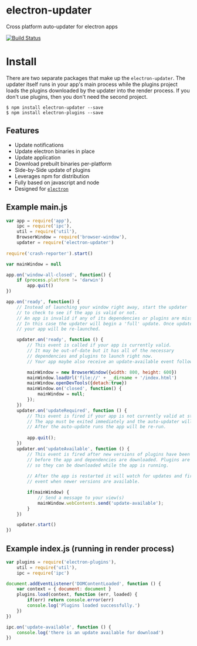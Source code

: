 # electron-updater 
Cross platform auto-updater for electron apps

[![Build Status](https://travis-ci.org/EvolveLabs/electron-updater.svg?branch=master)](https://travis-ci.org/EvolveLabs/electron-updater)

# Install
There are two separate packages that make up the `electron-updater`. The updater itself runs in your app's main process while the plugins project loads the plugins downloaded by the updater into the render process. If you don't use plugins, then you don't need the second project.

    $ npm install electron-updater --save
    $ npm install electron-plugins --save

## Features
 * Update notifications
 * Update electron binaries in place
 * Update application
 * Download prebuilt binaries per-platform
 * Side-by-Side update of plugins
 * Leverages npm for distribution
 * Fully based on javascript and node
 * Designed for [`electron`](https://github.com/atom/electron)
 
## Example main.js
```JavaScript
var app = require('app'),
    ipc = require('ipc'),
    util = require('util'),
    BrowserWindow = require('browser-window'),
    updater = require('electron-updater')
  
require('crash-reporter').start()

var mainWindow = null

app.on('window-all-closed', function() {
    if (process.platform != 'darwin')
        app.quit()
})

app.on('ready', function() {
    // Instead of launching your window right away, start the updater
    // to check to see if the app is valid or not.
    // An app is invalid if any of its dependencies or plugins are missing.
    // In this case the updater will begin a 'full' update. Once updated
    // your app will be re-launched.

    updater.on('ready', function () {        
        // This event is called if your app is currently valid.
        // It may be out-of-date but it has all of the necessary
        // dependencies and plugins to launch right now.
        // Your app maybe also receive an update-available event following this

        mainWindow = new BrowserWindow({width: 800, height: 600})
        mainWindow.loadUrl('file://' + __dirname + '/index.html')
        mainWindow.openDevTools({detach:true})        
        mainWindow.on('closed', function() {
            mainWindow = null;
        });
    })
    updater.on('updateRequired', function () {
        // This event is fired if your app is not currently valid at startup.
        // The app must be exited immediately and the auto-updater will be run instead.
        // After the auto-update runs the app will be re-run.
        
        app.quit();
    })
    updater.on('updateAvailable', function () {
        // This event is fired after new versions of plugins have been downloaded and
        // before the app and dependencies are downloaded. Plugins are installed side-by-side
        // so they can be downloaded while the app is running.
        
        // After the app is restarted it will watch for updates and fire the updated required
        // event when newer versions are available.

        if(mainWindow) {
            // Send a message to your view(s)
            mainWindow.webContents.send('update-available');
        }
    })

    updater.start()
})
```

## Example index.js (running in render process)
```JavaScript
var plugins = require('electron-plugins'),
	util = require('util'),
	ipc = require('ipc')

document.addEventListener('DOMContentLoaded', function () {
	var context = { document: document }
	plugins.load(context, function (err, loaded) {
		if(err) return console.error(err)
		console.log('Plugins loaded successfully.')
	})
})

ipc.on('update-available', function () {
	console.log('there is an update available for download')
})
```
